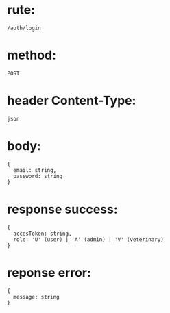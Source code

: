 # rute:
~~~
/auth/login
~~~
# method: 
~~~
POST
~~~
# header Content-Type:
~~~
json
~~~
# body: 
~~~
{ 
  email: string, 
  password: string 
}
~~~
# response success:
~~~
{ 
  accesToken: string, 
  role: 'U' (user) | 'A' (admin) | 'V' (veterinary) 
}
~~~
# reponse error:
~~~
{ 
  message: string
}
~~~
